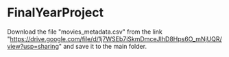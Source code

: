 # FinalYearProject

Download the file "movies_metadata.csv" from the link "https://drive.google.com/file/d/1j7WSEb7iSkmDmceJIhD8Hps6O_mNjUQR/view?usp=sharing" and save it to the main folder.
